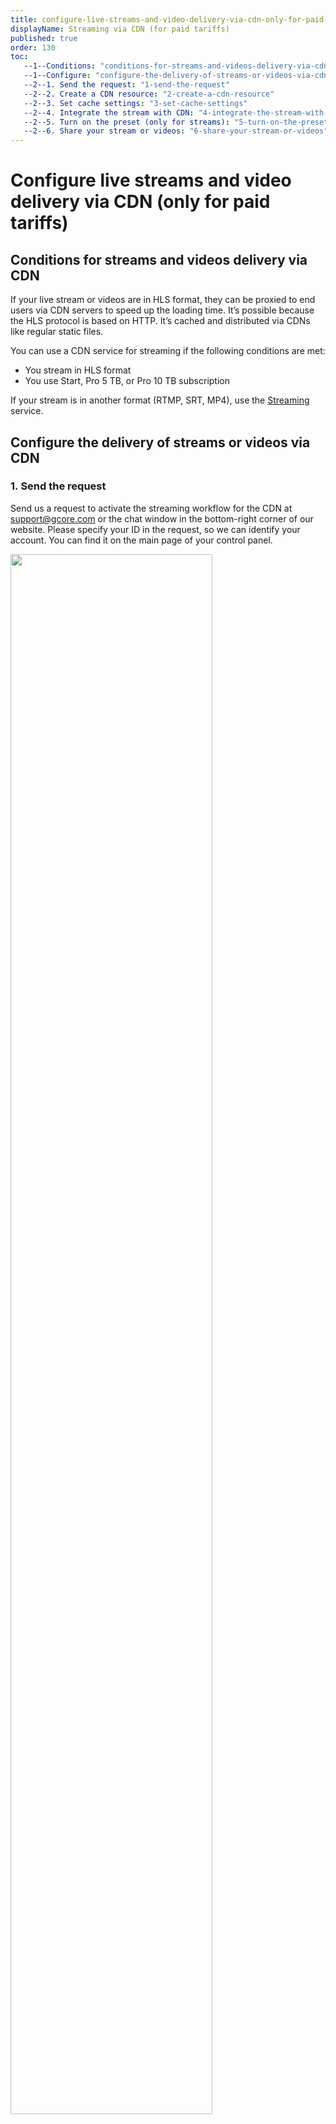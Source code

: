 ```yaml
---
title: configure-live-streams-and-video-delivery-via-cdn-only-for-paid-tariffs
displayName: Streaming via CDN (for paid tariffs)
published: true
order: 130
toc:
   --1--Conditions: "conditions-for-streams-and-videos-delivery-via-cdn"
   --1--Configure: "configure-the-delivery-of-streams-or-videos-via-cdn"
   --2--1. Send the request: "1-send-the-request"
   --2--2. Create a CDN resource: "2-create-a-cdn-resource"
   --2--3. Set cache settings: "3-set-cache-settings"
   --2--4. Integrate the stream with CDN: "4-integrate-the-stream-with-cdn"
   --2--5. Turn on the preset (only for streams): "5-turn-on-the-preset-only-for-streams" 
   --2--6. Share your stream or videos: "6-share-your-stream-or-videos"
---
```

# Configure live streams and video delivery via CDN (only for paid tariffs)
  
## Conditions for streams and videos delivery via CDN

If your live stream or videos are in HLS format, they can be proxied to end users via CDN servers to speed up the loading time. It’s possible because the HLS protocol is based on HTTP. It’s cached and distributed via CDNs like regular static files.

You can use a CDN service for streaming if the following conditions are met:

- You stream in HLS format
- You use Start, Pro 5 TB, or Pro 10 TB subscription

If your stream is in another format (RTMP, SRT, MP4), use the <a href="https://gcore.com/streaming-platform/" target="_blank">Streaming</a> service.

## Configure the delivery of streams or videos via CDN

### 1. Send the request

Send us a request to activate the streaming workflow for the CDN at [support@gcore.com](mailto:support@gcore.com) or the chat window in the bottom-right corner of our website. Please specify your ID in the request, so we can identify your account. You can find it on the main page of your control panel.

<img src="https://assets.gcore.pro/docs/cdn/cdn-resource-options/configure-live-streams-and-video-delivery-via-cdn-only-for-paid-tariffs/12947023694225.png" alt="" width="80%">

In the request, provide the following information:

- The domain of your website and company name
- The type of content you’re going to stream: Football games, educational content, series, etc.
- A sample of a typical stream URL
- The end users’ geography
- A broadcasting license if you create content yourselves or an illegal content policy if you are an intermediary (e.g., a video hosting platform).
- An email for prompt response to complaints from copyright holders and other authorities

We’ll notify you when we activate the workflow. After that, you’ll be able to configure streaming.

### 2. Create a CDN resource

Create a CDN resource according to the "<a href="https://gcore.com/docs/cdn/getting-started/create-a-cdn-resource/create-a-cdn-resource-for-only-static-files" target="_blank">Create a CDN resource for only static files</a>" guide.

### 3. Set cache settings

Set short-term cache settings for the following types of HLS video files:

- *.ts* extension. Each such file consists of small segments of the stream.
- *.m3u8* extension. Each such file consists of information about the stream and the list of video segments in order. These files are also called playlists.

Firstly, the browser requests a playlist (.m3u8) and then playback segments (.ts) in the order they’re listed in the playlist.

**Segments (.ts) should be cached for 1 minute**. This period is a bit longer than the length of each video segment. It’s necessary for end users with a slow internet connection. When they receive the playlist with the list of the segments from the CDN server, it may already be outdated, and the origin of the CDN resource may have a new playlist with current segments. So, if segments are cached for less than 1 minute, the end user’s browser sends a request to the outdated segments from the origin, and it’ll receive a 404 error because these files don’t exist.

**Playlists (.m3u8) should be cached for 1–2 seconds**. This period should be very short, so that end users don’t receive the playlist with old segments from the cache.

You can set cache settings either on your origin (in the Cache-Control HTTP header) or in the control panel.

<img src="https://assets.gcore.pro/docs/cdn/cdn-resource-options/configure-live-streams-and-video-delivery-via-cdn-only-for-paid-tariffs/11775065795729.png" alt="" width="80%">

1.  Go to the Resource settings and then the "Rules" section.
2.  Click **Create rule**.
3.  Select **Video segments template (.ts)**. A new page will open. Click **Create rule**. Repeat actions for **the Playlists template (.m3u8)**.

### 4. Integrate the stream with CDN

Change your domain address URLs from the origin to your <a href="https://gcore.com/docs/cdn/cdn-resource-options/general/create-and-set-a-custom-domain-for-the-content-delivery-via-cdn" target="_blank">CDN domain name</a>. For example, ```http://domain/playlist.m3u8`` (a stream URL from origin) → ```http://cdn.domain/playlist.m3u8``` (a stream URL from the CDN).

You can check your stream on any player that supports online HLS streaming (for example, <a href="https://www.videolan.org/" target="_blank">VLC</a>).

### 5. Turn on the preset (only for streams)

If you’re going to deliver videos (VOD), go to the next step. To reduce the load on CDN servers, turn on the Live streaming preset. It allows configuring file caching through RAM instead of through hard drives.

To do this, go to the <a href="https://cdn.gcore.com/resources/list" target="_blank">CDN resources</a> list. Click the three dots next to the resource and choose **Turn on LIVE STREAMING preset**.

<img src="https://assets.gcore.pro/docs/cdn/cdn-resource-options/configure-live-streams-and-video-delivery-via-cdn-only-for-paid-tariffs/12947072884881.png" alt="">

### 6. Share your stream or videos

Publish the updated [stream URL](https://gcore.com/docs/cdn/cdn-resource-options/configure-live-streams-and-video-delivery-via-cdn-only-for-paid-tariffs#4-integrate-the-stream-with-cdn) on your website. If you expect more than 100 viewers simultaneously, we recommend you activate the <a href="https://gcore.com/docs/cdn/cdn-resource-options/general/enable-and-configure-origin-shielding" target="_blank">Origin shielding</a> option to reduce the load on your origin.